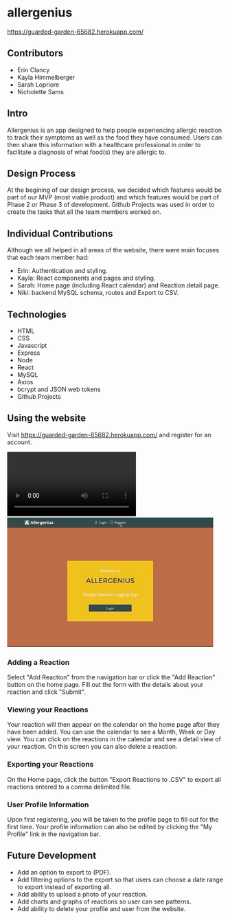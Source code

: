 # allergenius

https://guarded-garden-65682.herokuapp.com/

## Contributors
- Erin Clancy
- Kayla Himmelberger
- Sarah Lopriore
- Nicholette Sams

## Intro
Allergenius is an app designed to help people experiencing allergic reaction to track their symptoms as well as the food they have consumed.  Users can then share this information with a healthcare professional in order to facilitate a diagnosis of what food(s) they are allergic to.

## Design Process
At the begining of our design process, we decided which features would be part of our MVP (most viable product) and which features would be part of Phase 2 or Phase 3 of development. Github Projects was used in order to create the tasks that all the team members worked on.  

## Individual Contributions
Although we all helped in all areas of the website, there were main focuses that each team member had:

- Erin: Authentication and styling.  
- Kayla: React components and pages and styling.  
- Sarah: Home page (including React calendar) and Reaction detail page. 
- Niki: backend MySQL schema, routes and Export to CSV. 

## Technologies
- HTML
- CSS
- Javascript
- Express
- Node
- React
- MySQL
- Axios
- bcrypt and JSON web tokens
- Github Projects

## Using the website
Visit https://guarded-garden-65682.herokuapp.com/ and register for an account.

![](client/src/assets/gifs/login.mp4)
![](client/src/assets/gifs/register_480px.gif)

### Adding a Reaction
Select "Add Reaction" from the navigation bar or click the "Add Reaction" button on the home page.  Fill out the form with the details about your reaction and click "Submit".

### Viewing your Reactions
Your reaction will then appear on the calendar on the home page after they have been added.  You can use the calendar to see a Month, Week or Day view.  You can click on the reactions in the calendar and see a detail view of your reaction.  On this screen you can also delete a reaction.

### Exporting your Reactions
On the Home page, click the button "Export Reactions to .CSV" to export all reactions entered to a comma delimited file.

### User Profile Information
Upon first registering, you will be taken to the profile page to fill out for the first time.  Your profile information can also be edited by clicking the "My Profile" link in the navigation bar.

## Future Development
- Add an option to export to (PDF).
- Add filtering options to the export so that users can choose a date range to export instead of exporting all.
- Add ability to upload a photo of your reaction.
- Add charts and graphs of reactions so user can see patterns.
- Add ability to delete your profile and user from the website.